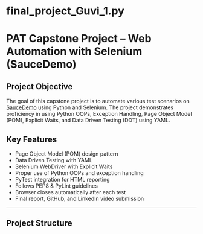 # final_project_Guvi_1.py
# PAT Capstone Project – Web Automation with Selenium (SauceDemo)

## Project Objective
The goal of this capstone project is to automate various test scenarios on [SauceDemo](https://www.saucedemo.com/) using Python and Selenium. The project demonstrates proficiency in using Python OOPs, Exception Handling, Page Object Model (POM), Explicit Waits, and Data Driven Testing (DDT) using YAML.

##  Key Features
- Page Object Model (POM) design pattern
- Data Driven Testing with YAML
- Selenium WebDriver with Explicit Waits
- Proper use of Python OOPs and exception handling
- PyTest integration for HTML reporting
- Follows PEP8 & PyLint guidelines
- Browser closes automatically after each test
- Final report, GitHub, and LinkedIn video submission

---

##  Project Structure

